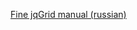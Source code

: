 [Fine jqGrid manual (russian)](https://urvanov.ru/2015/08/16/%D0%B4%D0%BE%D0%BA%D1%83%D0%BC%D0%B5%D0%BD%D1%82%D0%B0%D1%86%D0%B8%D1%8F-jqgrid-%D0%BD%D0%B0-%D1%80%D1%83%D1%81%D1%81%D0%BA%D0%BE%D0%BC/)
